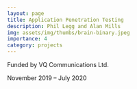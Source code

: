 ```yaml
---
layout: page
title: Application Penetration Testing
description: Phil Legg and Alan Mills
img: assets/img/thumbs/brain-binary.jpeg
importance: 4
category: projects
---
```


Funded by VQ Communications Ltd.

November 2019 – July 2020
